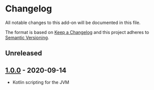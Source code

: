 # Changelog
All notable changes to this add-on will be documented in this file.

The format is based on [Keep a Changelog](https://keepachangelog.com/en/1.0.0/)
and this project adheres to [Semantic Versioning](https://semver.org/spec/v2.0.0.html).

## Unreleased


## [1.0.0] - 2020-09-14

- Kotlin scripting for the JVM

[1.0.0]: https://github.com/zaproxy/zap-extensions/releases/kotlin-v1.0.0
